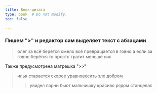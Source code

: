 ```yaml
---
title: Блок-цитата
type: book  # Do not modify.
toc: false

---
```


### Пишем ">" и редактор сам выделяет текст с абзацами

> олег за всё берётся смело
> всё превращается в говно
> а если за говно берётся
> то просто тратит меньше сил

Также предусмотрена матрешка ">>"

> илья старается скорее
> уравновесить зло добром
>
> > увидел парни бьют мальчишку
> > красиво рядом станцевал

